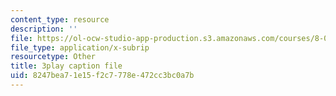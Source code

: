 ```yaml
---
content_type: resource
description: ''
file: https://ol-ocw-studio-app-production.s3.amazonaws.com/courses/8-04-quantum-physics-i-spring-2016/8247bea71e15f2c7778e472cc3bc0a7b_lA8-N_ARHTw.srt
file_type: application/x-subrip
resourcetype: Other
title: 3play caption file
uid: 8247bea7-1e15-f2c7-778e-472cc3bc0a7b
---
```

